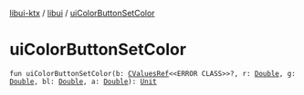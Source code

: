 [libui-ktx](../index.md) / [libui](index.md) / [uiColorButtonSetColor](./ui-color-button-set-color.md)

# uiColorButtonSetColor

`fun uiColorButtonSetColor(b: `[`CValuesRef`](../kotlinx.cinterop/-c-values-ref/index.md)`<<ERROR CLASS>>?, r: `[`Double`](https://kotlinlang.org/api/latest/jvm/stdlib/kotlin/-double/index.html)`, g: `[`Double`](https://kotlinlang.org/api/latest/jvm/stdlib/kotlin/-double/index.html)`, bl: `[`Double`](https://kotlinlang.org/api/latest/jvm/stdlib/kotlin/-double/index.html)`, a: `[`Double`](https://kotlinlang.org/api/latest/jvm/stdlib/kotlin/-double/index.html)`): `[`Unit`](https://kotlinlang.org/api/latest/jvm/stdlib/kotlin/-unit/index.html)